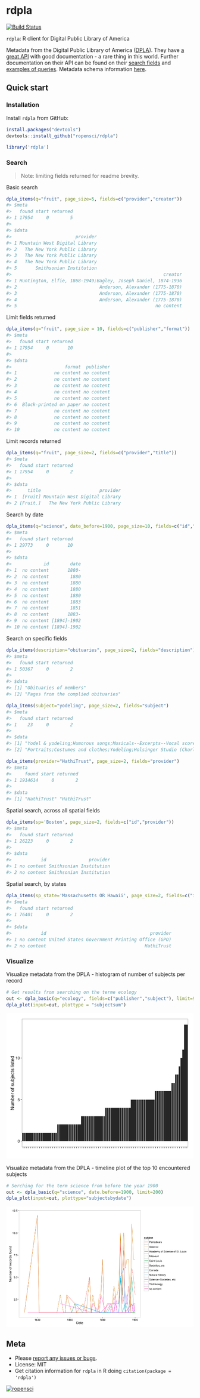 rdpla
=========



[![Build Status](https://api.travis-ci.org/ropensci/rdpla.png)](https://travis-ci.org/ropensci/rdpla)

`rdpla`: R client for Digital Public Library of America

Metadata from the Digital Public Library of America ([DPLA](http://dp.la/)). They have [a great API](https://github.com/dpla/platform) with good documentation - a rare thing in this world. Further documentation on their API can be found on their [search fields](http://dp.la/info/developers/codex/responses/field-reference/) and [examples of queries](http://dp.la/info/developers/codex/requests/).  Metadata schema information [here](http://dp.la/info/wp-content/uploads/2013/04/DPLA-MAP-V3.1-2.pdf). 

## Quick start

### Installation

Install `rdpla` from GitHub:


```r
install.packages("devtools")
devtools::install_github("ropensci/rdpla")
```


```r
library('rdpla')
```

### Search

> Note: limiting fields returned for readme brevity.

Basic search


```r
dpla_items(q="fruit", page_size=5, fields=c("provider","creator"))
#> $meta
#>   found start returned
#> 1 17954     0        5
#> 
#> $data
#>                        provider
#> 1 Mountain West Digital Library
#> 2   The New York Public Library
#> 3   The New York Public Library
#> 4   The New York Public Library
#> 5       Smithsonian Institution
#>                                                         creator
#> 1 Huntington, Elfie, 1868-1949;Bagley, Joseph Daniel, 1874-1936
#> 2                               Anderson, Alexander (1775-1870)
#> 3                               Anderson, Alexander (1775-1870)
#> 4                               Anderson, Alexander (1775-1870)
#> 5                                                    no content
```

Limit fields returned


```r
dpla_items(q="fruit", page_size = 10, fields=c("publisher","format"))
#> $meta
#>   found start returned
#> 1 17954     0       10
#> 
#> $data
#>                    format  publisher
#> 1              no content no content
#> 2              no content no content
#> 3              no content no content
#> 4              no content no content
#> 5              no content no content
#> 6  Block-printed on paper no content
#> 7              no content no content
#> 8              no content no content
#> 9              no content no content
#> 10             no content no content
```

Limit records returned


```r
dpla_items(q="fruit", page_size=2, fields=c("provider","title"))
#> $meta
#>   found start returned
#> 1 17954     0        2
#> 
#> $data
#>      title                      provider
#> 1  [Fruit] Mountain West Digital Library
#> 2 [Fruit.]   The New York Public Library
```

Search by date


```r
dpla_items(q="science", date_before=1900, page_size=10, fields=c("id","date"))
#> $meta
#>   found start returned
#> 1 29773     0       10
#> 
#> $data
#>            id        date
#> 1  no content       1880-
#> 2  no content        1880
#> 3  no content        1880
#> 4  no content        1880
#> 5  no content        1880
#> 6  no content        1883
#> 7  no content        1851
#> 8  no content       1883-
#> 9  no content [1894]-1902
#> 10 no content [1894]-1902
```

Search on specific fields


```r
dpla_items(description="obituaries", page_size=2, fields="description")
#> $meta
#>   found start returned
#> 1 50367     0        2
#> 
#> $data
#> [1] "Obituaries of members"             
#> [2] "Pages from the complied obituaries"
```


```r
dpla_items(subject="yodeling", page_size=2, fields="subject")
#> $meta
#>   found start returned
#> 1    23     0        2
#> 
#> $data
#> [1] "Yodel & yodeling;Humorous songs;Musicals--Excerpts--Vocal scores with piano"    
#> [2] "Portraits;Costumes and clothes;Yodeling;Holsinger Studio (Charlottesville, Va.)"
```


```r
dpla_items(provider="HathiTrust", page_size=2, fields="provider")
#> $meta
#>     found start returned
#> 1 1914614     0        2
#> 
#> $data
#> [1] "HathiTrust" "HathiTrust"
```

Spatial search, across all spatial fields 


```r
dpla_items(sp='Boston', page_size=2, fields=c("id","provider"))
#> $meta
#>   found start returned
#> 1 26223     0        2
#> 
#> $data
#>           id                provider
#> 1 no content Smithsonian Institution
#> 2 no content Smithsonian Institution
```

Spatial search, by states


```r
dpla_items(sp_state='Massachusetts OR Hawaii', page_size=2, fields=c("id","provider"))
#> $meta
#>   found start returned
#> 1 76401     0        2
#> 
#> $data
#>           id                                       provider
#> 1 no content United States Government Printing Office (GPO)
#> 2 no content                                     HathiTrust
```

### Visualize

Visualize metadata from the DPLA - histogram of number of subjects per record


```r
# Get results from searching on the terme ecology
out <- dpla_basic(q="ecology", fields=c("publisher","subject"), limit=90)
dpla_plot(input=out, plottype = "subjectsum")
```

![](inst/img/dpla_subjects_barplot.png)

Visualize metadata from the DPLA - timeline plot of the top 10 encountered subjects


```r
# Serching for the term science from before the year 1900
out <- dpla_basic(q="science", date.before=1900, limit=200)
dpla_plot(input=out, plottype="subjectsbydate")
```

![](inst/img/dpla_subjects_through_time.png)

## Meta

* Please [report any issues or bugs](https://github.com/ropensci/rdpla/issues).
* License: MIT
* Get citation information for `rdpla` in R doing `citation(package = 'rdpla')`

[![ropensci](http://ropensci.org/public_images/github_footer.png)](http://ropensci.org)
